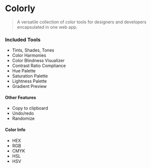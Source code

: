 # Colorly

> A versatile collection of color tools for designers and developers encapsulated in one web app.

### Included Tools
- Tints, Shades, Tones
- Color Harmonies
- Color Blindness Visualizer
- Contrast Ratio Compliance
- Hue Palette
- Saturation Palette
- Lightness Palette
- Gradient Preview

#### Other Features

- Copy to clipboard
- Undo/redo
- Randomize

#### Color Info

- HEX
- RGB
- CMYK
- HSL
- HSV
